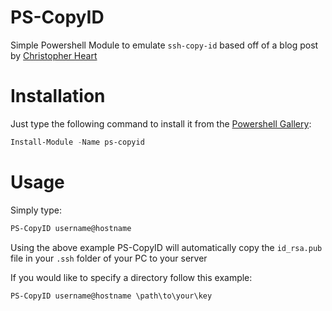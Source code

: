 # PS-CopyID
Simple Powershell Module to emulate `ssh-copy-id` based off of a blog post by [Christopher Heart](https://www.chrisjhart.com/Windows-10-ssh-copy-id/)
# Installation
Just type the following command to install it from the [Powershell Gallery](https://www.powershellgallery.com/packages/ps-copyid/):
```ps1
Install-Module -Name ps-copyid
```
# Usage
Simply type:
```ps1
PS-CopyID username@hostname
```
Using the above example PS-CopyID will automatically copy the `id_rsa.pub` file in your `.ssh` folder of your PC to your server


If you would like to specify a directory follow this example:
```ps1
PS-CopyID username@hostname \path\to\your\key
```